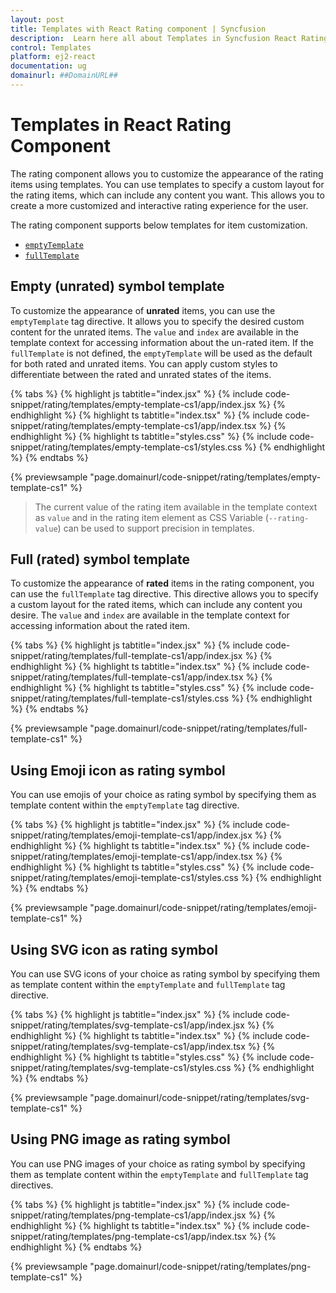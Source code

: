 ```yaml
---
layout: post
title: Templates with React Rating component | Syncfusion
description:  Learn here all about Templates in Syncfusion React Rating component of Syncfusion Essential JS 2 and more.
control: Templates
platform: ej2-react
documentation: ug
domainurl: ##DomainURL##
---
```


# Templates in React Rating Component

The rating component allows you to customize the appearance of the rating items using templates. You can use templates to specify a custom layout for the rating items, which can include any content you want. This allows you to create a more customized and interactive rating experience for the user.

The rating component supports below templates for item customization.

* [`emptyTemplate`](https://ej2.syncfusion.com/react/documentation/api/rating/#emptytemplate)
* [`fullTemplate`](https://ej2.syncfusion.com/react/documentation/api/rating/#fulltemplate)

## Empty (unrated) symbol template

To customize the appearance of **unrated** items, you can use the `emptyTemplate` tag directive. It allows you to specify the desired custom content for the unrated items.
The `value` and `index` are available in the template context for accessing information about the un-rated item.
If the `fullTemplate` is not defined, the `emptyTemplate` will be used as the default for both rated and unrated items. You can apply custom styles to differentiate between the rated and unrated states of the items.

{% tabs %}
{% highlight js tabtitle="index.jsx" %}
{% include code-snippet/rating/templates/empty-template-cs1/app/index.jsx %}
{% endhighlight %}
{% highlight ts tabtitle="index.tsx" %}
{% include code-snippet/rating/templates/empty-template-cs1/app/index.tsx %}
{% endhighlight %}
{% highlight ts tabtitle="styles.css" %}
{% include code-snippet/rating/templates/empty-template-cs1/styles.css %}
{% endhighlight %}
{% endtabs %}

{% previewsample "page.domainurl/code-snippet/rating/templates/empty-template-cs1" %}

> The current value of the rating item available in the template context as `value` and in the rating item element as CSS Variable (`--rating-value`) can be used to support precision in templates.

## Full (rated) symbol template

To customize the appearance of **rated** items in the rating component, you can use the `fullTemplate` tag directive. This directive allows you to specify a custom layout for the rated items, which can include any content you desire.
The `value` and `index` are available in the template context for accessing information about the rated item.

{% tabs %}
{% highlight js tabtitle="index.jsx" %}
{% include code-snippet/rating/templates/full-template-cs1/app/index.jsx %}
{% endhighlight %}
{% highlight ts tabtitle="index.tsx" %}
{% include code-snippet/rating/templates/full-template-cs1/app/index.tsx %}
{% endhighlight %}
{% highlight ts tabtitle="styles.css" %}
{% include code-snippet/rating/templates/full-template-cs1/styles.css %}
{% endhighlight %}
{% endtabs %}

{% previewsample "page.domainurl/code-snippet/rating/templates/full-template-cs1" %}

## Using Emoji icon as rating symbol

You can use emojis of your choice as rating symbol by specifying them as template content within the `emptyTemplate` tag directive.

{% tabs %}
{% highlight js tabtitle="index.jsx" %}
{% include code-snippet/rating/templates/emoji-template-cs1/app/index.jsx %}
{% endhighlight %}
{% highlight ts tabtitle="index.tsx" %}
{% include code-snippet/rating/templates/emoji-template-cs1/app/index.tsx %}
{% endhighlight %}
{% highlight ts tabtitle="styles.css" %}
{% include code-snippet/rating/templates/emoji-template-cs1/styles.css %}
{% endhighlight %}
{% endtabs %}

{% previewsample "page.domainurl/code-snippet/rating/templates/emoji-template-cs1" %}

## Using SVG icon as rating symbol

You can use SVG icons of your choice as rating symbol by specifying them as template content within the `emptyTemplate` and `fullTemplate` tag directive.

{% tabs %}
{% highlight js tabtitle="index.jsx" %}
{% include code-snippet/rating/templates/svg-template-cs1/app/index.jsx %}
{% endhighlight %}
{% highlight ts tabtitle="index.tsx" %}
{% include code-snippet/rating/templates/svg-template-cs1/app/index.tsx %}
{% endhighlight %}
{% highlight ts tabtitle="styles.css" %}
{% include code-snippet/rating/templates/svg-template-cs1/styles.css %}
{% endhighlight %}
{% endtabs %}

{% previewsample "page.domainurl/code-snippet/rating/templates/svg-template-cs1" %}

## Using PNG image as rating symbol

You can use PNG images of your choice as rating symbol by specifying them as template content within the `emptyTemplate` and `fullTemplate` tag directives.

{% tabs %}
{% highlight js tabtitle="index.jsx" %}
{% include code-snippet/rating/templates/png-template-cs1/app/index.jsx %}
{% endhighlight %}
{% highlight ts tabtitle="index.tsx" %}
{% include code-snippet/rating/templates/png-template-cs1/app/index.tsx %}
{% endhighlight %}
{% endtabs %}

{% previewsample "page.domainurl/code-snippet/rating/templates/png-template-cs1" %}
